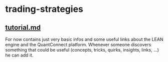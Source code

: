 # trading-strategies

## [tutorial.md](https://github.com/Antares01/trading-strategies/blob/master/tutorial.md)
For now contains just very basic infos and some useful links about the LEAN engine and the QuantConnect platform. Whenever someone discovers something that could be useful
(concepts, tricks, quirks, insights, links, ...) he can add it.
